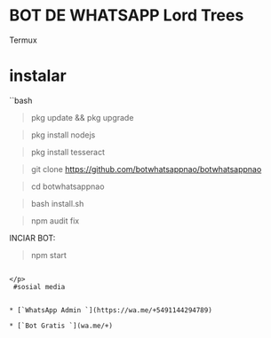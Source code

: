# BOT DE WHATSAPP Lord Trees
Termux

# instalar 

``bash

> pkg update && pkg upgrade 


> pkg install nodejs


> pkg install tesseract 


> git clone https://github.com/botwhatsappnao/botwhatsappnao


> cd botwhatsappnao


> bash install.sh


> npm audit fix

  INCIAR BOT:

> npm start
```

</p> 
 #sosial media


* [`WhatsApp Admin `](https://wa.me/+5491144294789)

* [`Bot Gratis `](wa.me/+)

